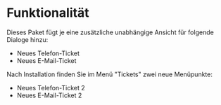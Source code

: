 # Funktionalität

Dieses Paket fügt je eine zusätzliche unabhängige Ansicht für folgende Dialoge hinzu:

* Neues Telefon-Ticket
* Neues E-Mail-Ticket

Nach Installation finden Sie im Menü "Tickets" zwei neue Menüpunkte:

* Neues Telefon-Ticket 2
* Neues E-Mail-Ticket 2
